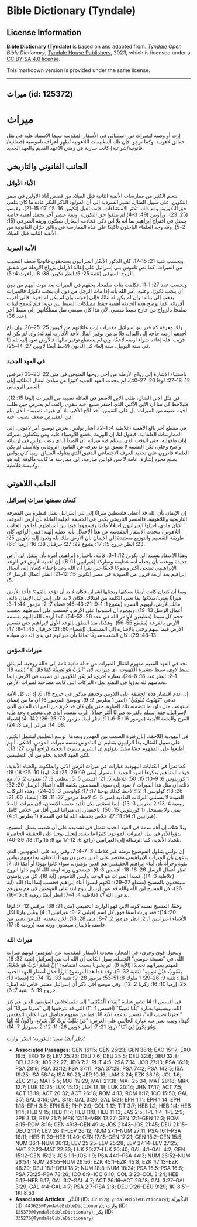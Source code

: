 # Bible Dictionary (Tyndale)

## License Information

**Bible Dictionary (Tyndale)** is based on and adapted from: _Tyndale Open Bible Dictionary_, [Tyndale House Publishers](https://tyndaleopenresources.com/), 2023, which is licensed under a [CC BY-SA 4.0 license](https://creativecommons.org/licenses/by-sa/4.0/legalcode.en).

This markdown version is provided under the same license.



--------------------------------

## ميراث (id: 125372)

ميراث
=====

إرث أو وصية للميراث دور استثنائي في الأسفار المقدسة سيما الاستناد عليه في نقل حقائق لاهوتية. وكما نرجو، فإن تلك التطبيقات اللاهوتية تُظهِر أعراف ناموسية (قضائية/قانونية/شرعية) كانت سارية في زمني الاعهد القديم والعهد الجديد.

الجانب القانوني والتاريخي
-------------------------

### الأباء الأوائل

نتعلم الكثير من ممارسات الألفية الثانية قبل الميلاد من قصص آبانا الأولين في سفر التكوين. على سبيل المثال، تشير السردية إلى أن المولود الذكر البكر عادة ما كان يتلقى حق البكورية. ومع ذلك، تكثر الاستثناءات. فإسماعيل (تكوين 16: 15؛ 17: 15–21)، وعيسو (25: 23)، ورأوبين (49: 3–4) لم يتلقوا حق البكورية. وثمة عنصر آخر يحمل أهمية خاصة يتمثل في اقتراح إبراهيم بما أنه بلا ابن ذكر، فخادمه أليعازل سيكون وريثه الشرعي (15: 2–5). وقد وجد العلماء الباحثون تأكيدًا على هذه الممارسة في وثائق حرّان القانونية من الألفية الثانية قبل الميلاد.

### الأمة العبرية

وبحسب تثنية 21: 15–17، كان الذكور الأبكار العبرانيون يستحقون قانونيًا ضعف النصيب من الميراث. كما نص ناموس بني إسرائيل على إعالة الأرامل بزواج الأرملة من شقيق الزوج المتوفى (تثنية 25: 5؛ انظر تكوين 38: 8؛ راعوث 4: 5).

وبحسب عدد 27: 1–11، تكلمت بنات صلفحاد بحقهم في الميراث بعد موت أبيهم من دون أن ينجب ذكورًا. وعليه، أمر الله بأنه إذا مات الرجل من دون أن ينجب ذكورًا، فالميراث يذهب إلى بناته؛ وإن لم يكن له بناتًا، فإلى إخوته، وإن لم يكن له إخوة، فإلى أقرب أقربائه. كما توضح هذه الحادثة أهمية حفظ ممتلكات السبط بين ذويه: فلم يُسمح لبنات صلفحا بالزواج من خارج سبط منسى، لأن هذا كان سيعني نقل ممتلكاتهن إلى سبط آخر (عدد 36).

ولك معرفة كم قدر بنو إسرائيل مقدرات إرث عائلاتهم من لاويين 25: 25–28. وإن باع أحدهم أرضه حاجة إلى المال، فلا بد من توفير المال لأحد الأقارب لفدائه؛ وإن لم يكن له قريب، فله إعادة شراء أرضه لاحقًا، وإن لم يستطع توفير مالها، فالأرض تعود إليه تلقائيًا في سنة اليوبيل، سنة إلغاء كل الديون (لاحظ أيضًا لاويين 27: 14–25).

### في العهد الجديد

باستثناء الإشارة إلى زواج الأرملة من أخي زوجها المتوفى في متى 22: 23–33 (مرقس 12: 18–27؛ لوقا 20: 27–40)، لم يتحدث العهد الجديد كثيرًا عن مبادئ انتقال الملكية إبان العصر الروماني.

في مَثَل الابن الضال، طلب الابن الأصغر في العائلة نصيبه من الميراث (لوقا 15: 12). فليلاحظ كل منا أن الابن الأكبر، الذي احتقر صنيع أخيه بتقوى زائفة، لم يعترض حين طلب أخوه نصيبه من الميراث؛ بل على النقيض، أخذ الأخ الأكبر، بلا أي غيرة، نصيبه \- الذي يبلغ من المفترض ضعف نصيب أخيه.

في مقطع آخر بالغ الأهمية (غلاطية 4: 1–2)، أشار بولس، بغرض توضيح أمر لاهوتي، إلى الممارسات العَلمانية. فيقول لنا، إن الوريث يخضع للأوصياء عليه ومن يتكفلون بميراثه إبان طفولته، حتى الوقت الذي يستلم فيه ميراثه. إن المبدأ الذي رغب بولس في إرسائه واضح وجلي، لكن التشبيه لا يتسق مع ما نعرفه عن القانون الروماني وللأسف لم يكن العلماء قادرون على تحديد العرف الاجتماعي الدقيق الذي يتناوله السياق. ربما كان بولس يصنع مجرد إشارة، عامة لا سن قوانين صارمة، إلى ممارسة ما كانت مألوفة إليه هو وكنيسة غلاطية.

الجانب اللاهوتي
---------------

### كنعان بصفتها ميراث إسرائيل

إن الإيمان بأن الله قد أعطى فلسطينَ ميراثًا إلى بني إسرائيل يمثل قنطرة بين المعرفة التاريخية واللاهوتية. فالعنصر التاريخي يكمن في الحقيقة الجلية القائلة بأن أرض الموعد، كيان مادي، احتلها العبرانيون احتلالاً ماديًا وقسموها فيما بين أسباطهم. أما من الجانب اللاهوتي، تتحدث الأسفار المقدسة عن هذا الاحتلال بأنه عطية إلهية؛ ففي الواقع، كان طريقة التقسيم والتوزيع مستندة إلى الإيمان بأن الأرض ملك لله وتعود إليه (لاويين 25: 23؛ انظر خروج 15: 17؛ يشوع 22: 27؛ حزقيال 38: 16؛ إرميا 1: 6).

وهذا الاعتقاد يستند إلى تكوين 12: 1–3. فالله، باختياره إبراهيم، أمره بأن ينتقل إلى أرض جديدة ووعده بأن يجعله أمه عظيمة ومباركة (عبرانيين 11: 8). إن أهمية الأرض في الوعد الإبراهيمي تضحى أكثر وضوحًا لاحقًا حين نقرأ أن الله وعد بإعطاء كنعان إلى أنسال إبراهيم بعد أربعة قرون من العبودية في مصر (تكوين 15: 12–21؛ انظر أعمال الرسل 7: 5).

وبما أن كنعان كانت أرضًا يسكنها ويحتلها اشرار، فكان لا بد أن تؤخذ بالقوة؛ فأخذ الأرض ميراثًا يعني *امتلاكها* بما تعني الكلمة من امتلاك. فكان لا بد على إسرائيل الإيمان بالله، مالك الأرض، ليهبهم النصرة (يشوع 1: 1–9؛ 21: 43–45؛ قضاة 7: 2؛ مزمور 44: 1–3؛ أعمال الرسل 13: 19). وبمجرد أن استولوا على الأرض، قُسمت على أسباطهم بحسب حجم كل سبط (مطيعين لأوامر الله في عدد 26: 52–54). كما أردف الله إليهم بقسمة الأرض بالقرعة (مقطع 55–56). وهكذا، منذ النطق بالوعد الأول لإبراهيم حتى تقسيم الأرض فيما بينهم وحتى بالإشارة إلى المستقبل (إشعياء 60: 21؛ حزقيال 45: 1–8؛ 47: 13–48: 29)، كان الشعب مدركًا تمامًا بأن ميراثهم في يدي إله ذي سيادة.

### ميراث المؤمن

نجد في العهد القديم مفهوم انتقال الميراث من حالة مادية تامة إلى حالة روحية. لم يتلق سبط لاوي، سبط عشيرة الكهنوت، أي ميراث، لأن "ٱلرَّبُّ هُوَ نَصِيبُهُ كَمَا قَالَ لَهُ" (تثنية 18: 1–2؛ انظر عدد 18: 8–24). بعبارة أخرى، لم يكن لللاويين أي نصيب في الأرض، إنما بخدمتهم لله بدؤوا في التمتع بملء البركات التي كانت مصاحبة لميراث الأرض.

إن عدم اقتصار هذه الحقيقة على اللاويين وحدهم مذكور في خروج 19: 6، إذ إن كل الأمة تدعى "كَهَنُوتٌ مُلُوكِيٌّ" (انظر 1 بطرس 2: 9). ويوضح المزمور 16 أن ما من إنسان استوعب مثل داود ما تتضمنه تلك العبارة. حتى وإن كان قد حُرِمَ من الميراث المادي الذي لإسرائيل، فقد استلم بالقرعة ميراثًا أكثر جمالًا، الرب نفسه، الذي في محضره وجد ملء الفرح والمتعة الأبدية (مزمور 16: 5–6، 11؛ انظر أيضًا مزمور 73: 25–26؛ 142: 4؛ إشعياء 58: 14؛ مراثي إرميا 3: 24).

في اليهودية اللاحقة، إبان فترة الصمت بين العهدين وبعدها، توسع التطبيق ليشمل الكثير. على سبيل المثال، بدأ الرابيون بتعليم أن الناموس نفسه ميراث المؤمن. الأنكى، أنهم أطبعوا على المفهوم حسًا سلبيًا بقولهم إن الشرير سيرث الجحيم (راجع أيوب 27: 13). لكن العهد الجديد يخلو من أي التطبيقين.

كما نقرأ في الكتابات اليهودية عبارات عن ميراث الزمن الآتي والملكوت والحياة الأبدية، فهذه المفاهيم يذكرها العهد الجديد باستمرار (متى 19: 29؛ 25: 34؛ لوقا 10: 25؛ 18: 18؛ 1 كورنثوس 6: 9–10؛ 15: 50؛ غلاطية 5: 21؛ أفسس 5: 5؛ تيطس 3: 7؛ يعقوب 2: 5). مع ذلك، إن مثل هذا الميراث لا يعود إلى سوى المقدسين بكلمة الله (أعمال الرسل 20: 32؛ 26: 18؛ كولوسي 1: 12؛ لاحظ كذلك يوحنا 17: 17؛ كولوسي 3: 23–24). وهذه البركات العتيدة لا تستثني البركات المادية (متى 5: 5؛ لاحظ مزمور 37: 11، 39؛ إشعياء 60: 21؛ رومية 4: 13؛ 2 بطرس 3: 13)، إنما تستثني بكل تأكيد ضعف الإنسان، لأن ميراث الله لا يفنى ولا يضمحل (1 كورنثوس 15: 50). باختصار، إن ميراثنا ليس أقل من خلاص كامل (عبرانيين 1: 14؛ 11: 7)، خلاص يحفظه الله لنا في السماء (1 بطرس 1: 4).

وبلا شك، إن أهم سمة في العهد الجديد تتمثل في تشديده على أن شعبه، بعمل المسيح، بدؤوا *الآن* في نيل الميراث الموعود. كثيرًا ما يشدد إنجيل يوحنا على الحقيقة الحاضرة للحياة الأبدية، كما الرسالة إلى العبرانيين (راجع 6: 12–17 مع 9: 15 و11: 13، 39–40).

إن بولس يتناول الموضوع برمته عبر غلاطية 3: 7–4: 7. وفي رده على المتهودين، الذي يدعون بأن الميراث الإبراهيمي مقتصر على الذين يصيرون يهودًا بالختان، يحاججهم بولس بقوة وجرأة بأن أبناء إبراهيم الحقيقيين هم الذين يؤمنون، سواء كانوا يهودًا أو أممًا (3: 7؛ انظر أعمال الرسل 26: 16–18؛ أفسس 3: 6). فيضحون ورثة لوعد الله لأنهم نالوا الروح (غلاطية 3: 14). فمبدأ الميراث هو الوعد، وليس الناموس (آية 18). كل من يؤمنون سيتحدون بالمسيح (مقطع 27–29)؛ لكنهم ليسوا أبناء إبراهيم فحسب إنما أبناء الله (آية 26)، لأن المسيح ابن الله والله قد عين إرسال روح ابنه على المؤمنين كي هم بدورهم يدعون الله *أبًا* (غلاطية 4: 4–7؛ انظر أيضًا رومية 8: 15–16).

وحقًا، المسيح نفسه كونه الابن فهو الوارث الحقيقي (متى 21: 38؛ مرقس 12: 7؛ لوقا 20: 14)؛ فقد ورث اسمًا فوق كل اسم (فيلبي 2: 9؛ عبرانيين 1: 4) وعُين وارثًا لكل الأشياء (عبرانيين 1: 2: انظر مزمور 2: 7–8؛ متى 28: 18). لكن بنعمته، كل من يصير من خاصته بالإيمان سيعدون ورثة معه (رومية 8: 17).

### ميراث الله

وبتحول قوي وجريء في المجاز، تتحدث الأسفار المقدسة عن المؤمنين كونهم ميراث الله. في "تسبحة موسى" الجميلة، يقول الكاتب إن الله أب بني إسرائيل (تثنية 32: 6)، المهتم بميراثهم تحديدًا (الآية 8). ثم يخبرنا بسبب اهتمامه: "إِنَّ قِسْمَ ٱلرَّبِّ هُوَ شَعْبُهُ. يَعْقُوبُ حَبْلُ نَصِيبِهِ" (تثنية 32: 9). وقد غدا هذ الموضوع بارزًأ خلال أسفار العهد الجديد (مثل: تثنية 9: 26–29؛ 1 ملوك 8: 51–53؛ مزمور 28: 9؛ تثنية 33: 12؛ 74: 2؛ إشعياء 19: 25؛ إرميا 10: 16؛ زكريا 2: 12). وفي موضع آخر، ذُكر أن إسرائيل مقتنى خاص لله (مثل: خروج 19: 5؛ تثنية 7: 6).

في أفسس 1: 14 تشير عبارة "لِفِدَاءِ ٱلْمُقْتَنَى" إلى تكميلخلاص المؤمنين الذين هم كنز الله. ويسبقها بعبارة "نِلْنَا نَصِيبًا" (أفسس 1: 11) التي قد نترجمها إلى "صرنا ميراثًا" أي "اخترنا نصيب لله"، تفسير تدعمه الآية 18. فما من مفهوم متأصل في الكتاب المقدس كهذا، ومتنه تعبر عنه عبارة الجالس على العرش: "مَنْ يَغْلِبْ يَرِثْ كُلَّ شَيْءٍ، وَأَكُونُ لَهُ إِلَهًا وَهُوَ يَكُونُ لِيَ ٱبْنًا" (رؤيا 21: 7؛ انظر لاويين 26: 11–12؛ 2 صموئيل 7: 14).

*انظر أيضًا* تبني؛ البكورية؛ البكر؛ وارث.

* **Associated Passages:** GEN 16:15; GEN 25:23; GEN 38:8; EXO 15:17; EXO 19:5; EXO 19:6; LEV 25:23; DEU 7:6; DEU 25:5; DEU 32:6; DEU 32:8; DEU 32:9; JOS 22:27; JDG 7:2; RUT 4:5; 2SA 7:14; JOB 27:13; PSA 16:11; PSA 28:9; PSA 33:12; PSA 37:11; PSA 37:29; PSA 74:2; PSA 142:5; ISA 19:25; ISA 58:14; ISA 60:21; JER 10:16; LAM 3:24; EZK 38:16; JOL 1:6; ZEC 2:12; MAT 5:5; MAT 19:29; MAT 21:38; MAT 25:34; MAT 28:18; MRK 12:7; LUK 10:25; LUK 15:12; LUK 18:18; LUK 20:14; JHN 17:17; ACT 7:5; ACT 13:19; ACT 20:32; ACT 26:18; ROM 4:13; ROM 8:17; 1CO 15:50; GAL 3:7; GAL 3:14; GAL 3:18; GAL 3:26; GAL 5:21; EPH 1:11; EPH 1:14; EPH 1:18; EPH 3:6; EPH 5:5; PHP 2:9; COL 1:12; TIT 3:7; HEB 1:2; HEB 1:4; HEB 1:14; HEB 9:15; HEB 11:7; HEB 11:8; HEB 11:13; JAS 2:5; 1PE 1:4; 1PE 2:9; 2PE 3:13; REV 21:7; MRK 12:18–MRK 12:27; GEN 12:1–GEN 12:3; ROM 8:15–ROM 8:16; GEN 49:3–GEN 49:4; JOS 21:43–JOS 21:45; DEU 21:15–DEU 21:17; LEV 26:11–LEV 26:12; NUM 27:1–NUM 27:11; PSA 16:1–PSA 16:11; HEB 11:39–HEB 11:40; GEN 17:15–GEN 17:21; GEN 15:2–GEN 15:5; NUM 36:1–NUM 36:13; LEV 25:25–LEV 25:28; LEV 27:14–LEV 27:25; MAT 22:23–MAT 22:33; LUK 20:27–LUK 20:40; GAL 4:1–GAL 4:2; GEN 15:12–GEN 15:21; JOS 1:1–JOS 1:9; PSA 44:1–PSA 44:3; NUM 26:52–NUM 26:54; NUM 26:55–NUM 26:56; EZK 45:1–EZK 45:8; EZK 47:13–EZK 48:29; DEU 18:1–DEU 18:2; NUM 18:8–NUM 18:24; PSA 16:5–PSA 16:6; PSA 73:25–PSA 73:26; 1CO 6:9–1CO 6:10; COL 3:23–COL 3:24; HEB 6:12–HEB 6:17; GAL 3:7–GAL 4:7; ACT 26:16–ACT 26:18; GAL 3:27–GAL 3:29; GAL 4:4–GAL 4:7; PSA 2:7–PSA 2:8; DEU 9:26–DEU 9:29; 1KI 8:51–1KI 8:53
* **Associated Articles:** التَّبَنِّي (ID: `335152@TyndaleBibleDictionary`); البَكُورِيَّة (ID: `443625@TyndaleBibleDictionary`); وارث (ID: `125370@TyndaleBibleDictionary`); بِكر (ID: `335276@TyndaleBibleDictionary`)

